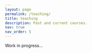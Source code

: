 ```yaml
---
layout: page
permalink: /teaching/
title: teaching
description: Past and current courses.
nav: true
nav_order: 5
---
```


Work in progress...
